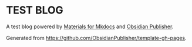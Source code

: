 # TEST BLOG

A test blog powered by [Materials for Mkdocs](https://squidfunk.github.io/mkdocs-material/) and [Obsidian Publisher](https://obsidian-publisher.netlify.app/).

Generated from https://github.com/ObsidianPublisher/template-gh-pages.

